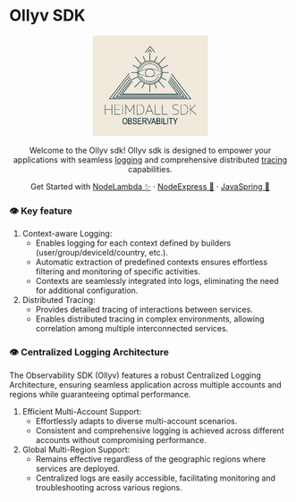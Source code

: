 # Ollyv SDK

<p align="center">
    <img src="./docs/image/logo.png" alt="Ollyv sdk logo" height="180">
</p>

<p align="center">
Welcome to the Ollyv sdk! Ollyv sdk is designed to empower your applications with seamless <a href="https://aws-observability.github.io/observability-best-practices/signals/logs/">logging</a> and comprehensive distributed <a href="https://aws-observability.github.io/observability-best-practices/signals/traces/">tracing</a> capabilities.
</p>

<p align="center">
  Get Started with <a href="./sdk/lambda/README.md"> NodeLambda ✨</a>
  ·
  <a href="./sdk/express/README.md"> NodeExpress 👟</a>
  ·
  <a href="./sdk/spring/README.md"> JavaSpring 🦚</a>
</p>

### 👁️ Key feature
1. Context-aware Logging:
    * Enables logging for each context defined by builders (user/group/deviceId/country, etc.).
    * Automatic extraction of predefined contexts ensures effortless filtering and monitoring of specific activities.
    * Contexts are seamlessly integrated into logs, eliminating the need for additional configuration.
1. Distributed Tracing:
    * Provides detailed tracing of interactions between services.
    * Enables distributed tracing in complex environments, allowing correlation among multiple interconnected services.

### 👁️ Centralized Logging Architecture
The Observability SDK (Ollyv) features a robust Centralized Logging Architecture, ensuring seamless application across multiple accounts and regions while guaranteeing optimal performance.
1. Efficient Multi-Account Support:
    * Effortlessly adapts to diverse multi-account scenarios.
    * Consistent and comprehensive logging is achieved across different accounts without compromising performance.
1. Global Multi-Region Support:
    * Remains effective regardless of the geographic regions where services are deployed.
    * Centralized logs are easily accessible, facilitating monitoring and troubleshooting across various regions.
